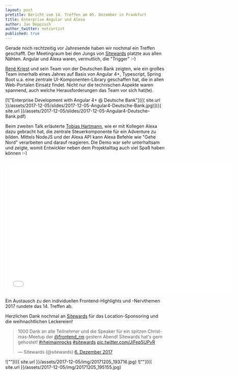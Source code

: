```yaml
---
layout: post
pretitle: Bericht vom 14. Treffen am 05. Dezember in Frankfurt
title: Enterprise Angular und Alexa
author: Jan Deppisch
author_twitter: netzartist
published: true
---
```


Gerade noch rechtzeitig vor Jahresende haben wir nochmal ein Treffen geschafft. Der Meetingraum bei den Jungs von [Sitewards](https://www.sitewards.com/) platzte aus allen Nähten. Angular und Alexa waren, vermutlich, die "Trigger" :-)

[René Kriest](https://twitter.com/ReneKriest) und sein Team von der Deutschen Bank zeigten, wie ein großes Team innerhalb eines Jahres auf Basis von Angular 4+, Typescript, Spring Boot u.a. eine zentrale UI-Komponenten-Library geschaffen hat, die in allen Web-Portalen Einsatz findet. Nicht nur die technischen Aspekte waren spannend, auch welche Herausforderungen das Team vor sich hat(te). 

[!["Enterprise Development with Angular 4+ @ Deutsche Bank"]({{ site.url }}/assets/2017-12-05/slides/2017-12-05-Angular4-Deutsche-Bank.jpg)]({{ site.url }}/assets/2017-12-05/slides/2017-12-05-Angular4-Deutsche-Bank.pdf)

Beim zweiten Talk erläuterte [Tobias Hartmann](https://twitter.com/ToH_82), wie er mit Kollegen Alexa dazu gebracht hat, die zentrale Steuerkomponente für ein Adventure zu bilden. Mittels NodeJS und der Alexa API kann Alexa Befehle wie "Gehe Nord" verarbeiten und darauf reagieren. Die Demo war sehr unterhaltsam und zeigte, womit Entwickler neben dem Projektalltag auch viel Spaß haben können :-)

<iframe src="//slides.com/tobiashartmann/alexa-roomgame/embed" width="720" height="420" scrolling="no" frameborder="0" webkitallowfullscreen mozallowfullscreen allowfullscreen></iframe>

Ein Austausch zu den individuellen Frontend-Highlights und -Nervthemen 2017 rundete das 14. Treffen ab.

Herzlichen Dank nochmal an [Sitewards](https://www.sitewards.com/) für das Location-Sponsoring und die weihnachtlichen Leckereien!

<blockquote class="twitter-tweet" data-lang="de"><p lang="de" dir="ltr">1000 Dank an alle Teilnehmer und die Speaker für ein spitzen Christmas-Meetup der <a href="https://twitter.com/frontend_rm?ref_src=twsrc%5Etfw">@frontend_rm</a> gestern Abend! Sitewards hat&#39;s gern gehostet! <a href="https://twitter.com/hashtag/rheimainrocks?src=hash&amp;ref_src=twsrc%5Etfw">#rheimainrocks</a> <a href="https://twitter.com/hashtag/sitewards?src=hash&amp;ref_src=twsrc%5Etfw">#sitewards</a> <a href="https://t.co/JjFep5UPvR">pic.twitter.com/JjFep5UPvR</a></p>&mdash; Sitewards (@sitewards) <a href="https://twitter.com/sitewards/status/938447594304540672?ref_src=twsrc%5Etfw">6. Dezember 2017</a></blockquote>
<script async src="https://platform.twitter.com/widgets.js" charset="utf-8"></script>

![""]({{ site.url }}/assets/2017-12-05/img/20171205_193716.jpg)
![""]({{ site.url }}/assets/2017-12-05/img/20171205_195155.jpg)
